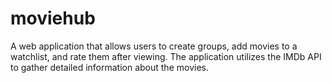 # moviehub
 A web application that allows users to create groups, add movies to a watchlist, and rate them after viewing. The application utilizes the IMDb API to gather detailed information about the movies.
